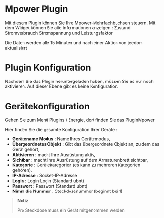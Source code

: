 # Mpower Plugin

Mit diesem Plugin können Sie Ihre Mpower-Mehrfachbuchsen steuern. Mit dem Widget können Sie alle Informationen anzeigen : Zustand Stromverbrauch Stromspannung und Leistungsfaktor

Die Daten werden alle 15 Minuten und nach einer Aktion von jeedom aktualisiert

# Plugin Konfiguration

Nachdem Sie das Plugin heruntergeladen haben, müssen Sie es nur noch aktivieren. Auf dieser Ebene gibt es keine Konfiguration.

# Gerätekonfiguration

Gehen Sie zum Menü Plugins / Energie, dort finden Sie das PluginMpower

Hier finden Sie die gesamte Konfiguration Ihrer Geräte :

-   **Gerätename Modus** : Name Ihres Gerätemodus,
-   **Übergeordnetes Objekt** : Gibt das übergeordnete Objekt an, zu dem das Gerät gehört,
-   **Aktivieren** : macht Ihre Ausrüstung aktiv,
-   **Sichtbar** : macht Ihre Ausrüstung auf dem Armaturenbrett sichtbar,
-   **Kategorie** : Gerätekategorien (es kann zu mehreren Kategorien gehören).
-   **IP-Adresse** : Socket-IP-Adresse
-   **Login** : Login Login (Standard ubnt)
-   **Passwort** : Passwort (Standard ubnt)
-   **Nimm die Nummer** : Steckdosenummer (beginnt bei 1)

> **Notiz**
>
> Pro Steckdose muss ein Gerät mitgenommen werden
